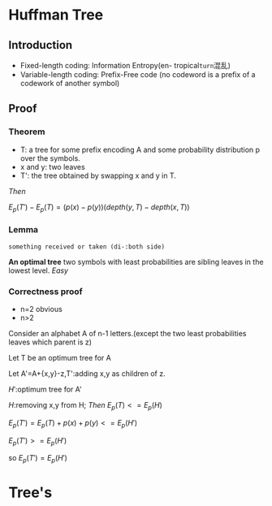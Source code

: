 # Huffman Tree
## Introduction
- Fixed-length coding: Information Entropy(en- tropical`turn`混乱)
- Variable-length coding: Prefix-Free code (no codeword is a prefix of a codework of another symbol)
## Proof
### Theorem
- T: a tree for some prefix encoding A and some probability distribution p over the symbols.
- x and y: two leaves
- T': the tree obtained by swapping x and y in T.

*Then*

$E_p(T')-E_p(T)=(p(x)-p(y))(depth(y,T)-depth(x,T))$


### Lemma
`something received or taken (di-:both side)`

**An optimal tree**
two symbols with least probabilities are sibling leaves in the lowest level.
*Easy*
### Correctness proof
- n=2 obvious
- n>2

Consider an alphabet A of n-1 letters.(except the two least probabilities leaves which parent is z) 

Let T be an optimum tree for A

Let A'=A+{x,y}-z,T':adding x,y as children of z.

$H'$:optimum tree for A' 

$H$:removing x,y from H;
*Then*
$E_p(T)<=E_p(H)$

$E_p(T')=E_p(T)+p(x)+p(y)<=E_p(H')$

$E_p(T')>=E_p(H')$

so $E_p(T')=E_p(H')$
# Tree's